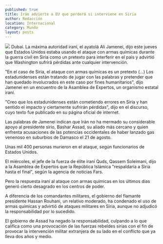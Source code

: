 ```yaml
---
published: true
title: Irán advierte a EU que perderá si interviene en Siria
author: Redacción
location: Internacional
category: Mundo
layout: posts
---
```


![](http://i.imgur.com/venjOhPm.jpg)
Dubai. La máxima autoridad iraní, el ayatolá Ali Jamenei, dijo este jueves que Estados Unidos estaba usando el ataque con armas químicas durante la guerra civil en Siria como un pretexto para interferir en el país y advirtió que Washington sufrirá pérdidas ante cualquier intervención.

"En el caso de Siria, el ataque con armas químicas es un pretexto (...) Los estadunidenses están tratando de jugar con las palabras y pretender que han quedado involucrados en este caso por fines humanitarios", dijo Jamenei en un encuentro de la Asamblea de Expertos, un organismo estatal iraní.

"Creo que los estadunidenses están cometiendo errores en Siria y han sentido el impacto y ciertamente sufrirán pérdidas", dijo en el discurso, cuyo texto fue publicado en su página oficial de internet.

Las palabras de Jamenei indican que Irán no ha mermado su considerable apoyo al presidente sirio, Bashar Assad, su aliado más cercano y quien enfrenta acusaciones de las potencias occidentales de haber lanzado gas venenoso en suburbios de Damasco el 21 de agosto.

Unas mil 400 personas murieron en el ataque, según funcionarios de Estados Unidos.

El miércoles, el jefe de la fuerza de élite iraní Quds, Qassem Soleimani, dijo a la Asamblea de Expertos que la República Islámica "respaldaría a Siria hasta el final", según la agencia de noticias Fars.

Pero la respuesta iraní al ataque con armas químicas en los últimos días generó cierto desagrado en los centros de poder.

A diferencia de los comandantes militares, el gobierno del flamante presidente Hassan Rouhani, un relativo moderado, ha condenado el uso de armas químicas y advirtió de ataques militares en Siria, aunque no adjudicó la responsabilidad por lo sucedido.

El gobierno de Assad ha negado la responsabilidad, culpando a lo que califica como una provocación de las fuerzas rebeldes sirias con el fin de provocar la intervención militar extranjera de su lado en el conflicto que ya lleva dos años y medio.
